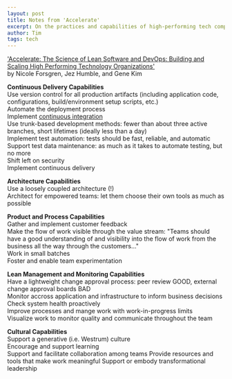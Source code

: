 ```yaml
---
layout: post
title: Notes from 'Accelerate'
excerpt: On the practices and capabilities of high-performing tech companies.
author: Tim
tags: tech
---
```


['Accelerate: The Science of Lean Software and DevOps: Building and Scaling High Performing Technology Organizations'](https://www.amazon.com/Accelerate-Software-Performing-Technology-Organizations/dp/1942788339/ref=sr_1_1?keywords=accelerate&qid=1567118731&s=gateway&sr=8-1)  
by Nicole Forsgren, Jez Humble, and Gene Kim  

**Continuous Delivery Capabilities**  
Use version control for all production artifacts (including application code, configurations, build/environment setup scripts, etc.)  
Automate the deployment process  
Implement [continuous integration](https://en.wikipedia.org/wiki/Continuous_integration)  
Use trunk-based development methods: fewer than about three active branches, short lifetimes (ideally less than a day)  
Implement test automation: tests should be fast, reliable, and automatic  
Support test data maintenance: as much as it takes to automate testing, but no more  
Shift left on security  
Implement continuous delivery  

**Architecture Capabilities**  
Use a loosely coupled architecture (!)  
Architect for empowered teams: let them choose their own tools as much as possible  

**Product and Process Capabilities**  
Gather and implement customer feedback  
Make the flow of work visible through the value stream: "Teams should have a good understanding of and visibility into the flow of work from the business all the way through the customers..."  
Work in small batches  
Foster and enable team experimentation  

**Lean Management and Monitoring Capabilities**  
Have a lightweight change approval process: peer review GOOD, external change approval boards BAD  
Monitor accross application and infrastructure to inform business decisions  
Check system health proactively  
Improve processes and mange work with work-in-progress limits  
Visualize work to monitor quality and communicate throughout the team  

**Cultural Capabilities**  
Support a generative (i.e. Westrum) culture  
Encourage and support learning  
Support and facilitate collaboration among teams
Provide resources and tools that make work meaningful
Support or embody transformational leadership
